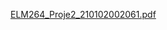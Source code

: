[ELM264_Proje2_210102002061.pdf](https://github.com/user-attachments/files/16040196/ELM264_Proje2_210102002061.pdf)
